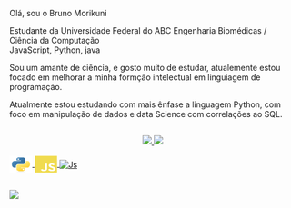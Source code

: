 Olá, sou o Bruno Morikuni

Estudante da Universidade Federal do ABC 
Engenharia Biomédicas / Ciência da Computação  
JavaScript, Python, java 

Sou um amante de ciência, e gosto muito de estudar, atualemente estou focado em melhorar a minha formção intelectual em linguiagem de programação.

Atualmente estou estudando com mais ênfase a linguagem Python, com foco em manipulação de dados e data Science com correlações ao SQL.
##
<div align="center">
  <a href="https://github.com/brunomorikuni">
  <img height="180em" src="https://github-readme-stats.vercel.app/api?username=brunoMorikuni&show_icons=true&theme=dark&include_all_commits=true&count_private=true"/>
  <img height="180em" src="https://github-readme-stats.vercel.app/api/top-langs/?username=brunoMorikuni&layout=compact&langs_count=7&theme=dark"/>

</div><br>


<div>
 <img align="center" alt="Python" height="30" width="40" src="https://raw.githubusercontent.com/devicons/devicon/master/icons/python/python-original.svg">
 <img align="center" alt="Js" height="30" width="40" src="https://raw.githubusercontent.com/devicons/devicon/master/icons/javascript/javascript-plain.svg">
 <img align="center" alt="Js" height="30" width="40"src="https://cdn.jsdelivr.net/gh/devicons/devicon/icons/java/java-original-wordmark.svg" />
</div>

##
<div>
<a href="https://www.linkedin.com/in/brunomorikuni/" target="_blank"><img src="https://img.shields.io/badge/-LinkedIn-%230077B5?style=for-the-badge&logo=linkedin&logoColor=white" target="_blank"></a> 
</div>
